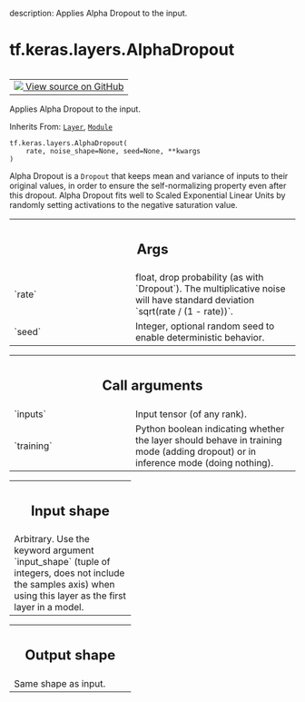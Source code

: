 description: Applies Alpha Dropout to the input.

<div itemscope itemtype="http://developers.google.com/ReferenceObject">
<meta itemprop="name" content="tf.keras.layers.AlphaDropout" />
<meta itemprop="path" content="Stable" />
<meta itemprop="property" content="__init__"/>
</div>

# tf.keras.layers.AlphaDropout

<!-- Insert buttons and diff -->

<table class="tfo-notebook-buttons tfo-api nocontent" align="left">
<td>
  <a target="_blank" href="https://github.com/keras-team/keras/tree/v2.15.0/keras/layers/regularization/alpha_dropout.py#L28-L104">
    <img src="https://www.tensorflow.org/images/GitHub-Mark-32px.png" />
    View source on GitHub
  </a>
</td>
</table>



Applies Alpha Dropout to the input.

Inherits From: [`Layer`](../../../tf/keras/layers/Layer.md), [`Module`](../../../tf/Module.md)

<pre class="devsite-click-to-copy prettyprint lang-py tfo-signature-link">
<code>tf.keras.layers.AlphaDropout(
    rate, noise_shape=None, seed=None, **kwargs
)
</code></pre>



<!-- Placeholder for "Used in" -->

Alpha Dropout is a `Dropout` that keeps mean and variance of inputs
to their original values, in order to ensure the self-normalizing property
even after this dropout.
Alpha Dropout fits well to Scaled Exponential Linear Units
by randomly setting activations to the negative saturation value.

<!-- Tabular view -->
 <table class="responsive fixed orange">
<colgroup><col width="214px"><col></colgroup>
<tr><th colspan="2"><h2 class="add-link">Args</h2></th></tr>

<tr>
<td>
`rate`<a id="rate"></a>
</td>
<td>
float, drop probability (as with `Dropout`).
The multiplicative noise will have
standard deviation `sqrt(rate / (1 - rate))`.
</td>
</tr><tr>
<td>
`seed`<a id="seed"></a>
</td>
<td>
Integer, optional random seed to enable deterministic behavior.
</td>
</tr>
</table>



<!-- Tabular view -->
 <table class="responsive fixed orange">
<colgroup><col width="214px"><col></colgroup>
<tr><th colspan="2"><h2 class="add-link">Call arguments</h2></th></tr>

<tr>
<td>
`inputs`<a id="inputs"></a>
</td>
<td>
Input tensor (of any rank).
</td>
</tr><tr>
<td>
`training`<a id="training"></a>
</td>
<td>
Python boolean indicating whether the layer should behave in
training mode (adding dropout) or in inference mode (doing nothing).
</td>
</tr>
</table>



<!-- Tabular view -->
 <table class="responsive fixed orange">
<colgroup><col width="214px"><col></colgroup>
<tr><th colspan="2"><h2 class="add-link">Input shape</h2></th></tr>
<tr class="alt">
<td colspan="2">
Arbitrary. Use the keyword argument `input_shape`
(tuple of integers, does not include the samples axis)
when using this layer as the first layer in a model.
</td>
</tr>

</table>



<!-- Tabular view -->
 <table class="responsive fixed orange">
<colgroup><col width="214px"><col></colgroup>
<tr><th colspan="2"><h2 class="add-link">Output shape</h2></th></tr>
<tr class="alt">
<td colspan="2">
Same shape as input.
</td>
</tr>

</table>



